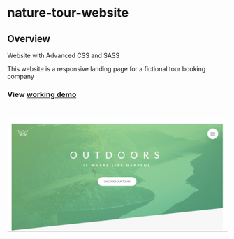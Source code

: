 # nature-tour-website

## Overview

Website with Advanced CSS and SASS

This website is a responsive landing page for a fictional tour booking company

### View [working demo](https://tender-easley-1e6f17.netlify.app/)

<br>

![nature-tour-website](./images/portfolio.png)
